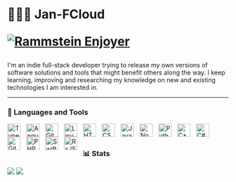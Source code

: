 # <p style="padding: 0; margin: 0;"><p>👨🏼‍💻 Jan-FCloud</p><a href="https://jans.dev"><img alt="Rammstein Enjoyer" title="Rammstein Enjoyer" src="https://custom-icon-badges.demolab.com/badge/-Rammstein%20Enjoyer-Blue?color=1c1c1c&style=for-the-badge&labelColor=C79600?style=for-the-badge&logoColor=white&logo=rammstein_logo_white_png"/></a></p></p>
<p></p>
I'm an indie full-stack developer trying to release my own versions of software solutions and tools that might benefit others along the way. I keep learning, improving and researching my knowledge on new and existing technologies I am interested in.

---

### 🧰 Languages and Tools

<img align="left" alt="TypeScript" width="30px" style="padding-right:10px;" src="https://cdn.jsdelivr.net/gh/devicons/devicon/icons/typescript/typescript-plain.svg" />
<img align="left" alt="Angular" width="30px" style="padding-right:10px;" src="https://cdn.jsdelivr.net/gh/devicons/devicon/icons/angularjs/angularjs-plain.svg" />
<img align="left" alt="Git" width="30px" style="padding-right:10px;" src="https://cdn.jsdelivr.net/gh/devicons/devicon/icons/git/git-original.svg" />
<img align="left" alt="Linux" width="30px" style="padding-right:10px;" src="https://cdn.jsdelivr.net/gh/devicons/devicon/icons/linux/linux-original.svg" />
<img align="left" alt="HTML" width="30px" style="padding-right:10px;" src="https://cdn.jsdelivr.net/gh/devicons/devicon/icons/html5/html5-plain.svg" />
<img align="left" alt="CSS" width="30px" style="padding-right:10px;" src="https://cdn.jsdelivr.net/gh/devicons/devicon/icons/css3/css3-plain.svg" />
<img align="left" alt="JavaScript" width="30px" style="padding-right:10px;" src="https://cdn.jsdelivr.net/gh/devicons/devicon/icons/javascript/javascript-plain.svg" />
<img align="left" alt="NodeJS" width="30px" style="padding-right:10px;" src="https://cdn.jsdelivr.net/gh/devicons/devicon/icons/nodejs/nodejs-original.svg" />
<img align="left" alt="Python" width="30px" style="padding-right:10px;" src="https://cdn.jsdelivr.net/gh/devicons/devicon/icons/python/python-plain.svg" />
<img align="left" alt="C++" width="30px" style="padding-right:10px;" src="https://cdn.jsdelivr.net/gh/devicons/devicon/icons/cplusplus/cplusplus-original.svg" />
<img align="left" alt="C#" width="30px" style="padding-right:10px;" src="https://cdn.jsdelivr.net/gh/devicons/devicon/icons/csharp/csharp-original.svg" />
<img align="left" alt="GitHub" width="30px" style="padding-right:10px;" src="https://cdn.jsdelivr.net/gh/devicons/devicon/icons/github/github-original.svg" />
<!-- <img align="left" alt="Lua" width="30px" style="padding-right:10px;" src="https://cdn.jsdelivr.net/gh/devicons/devicon/icons/lua/lua-original-wordmark.svg" /> -->
<img align="left" alt="PHP" width="30px" style="padding-right:10px;" src="https://cdn.jsdelivr.net/gh/devicons/devicon/icons/php/php-original.svg" />
<img align="left" alt="Swift" width="30px" style="padding-right:10px;" src="https://cdn.jsdelivr.net/gh/devicons/devicon/icons/swift/swift-original.svg" />
<img align="left" alt="RxJS" width="30px" style="padding-right:10px;" src="https://cdn.worldvectorlogo.com/logos/rxjs-1.svg" />
<br />

#


### 📊 Stats

<!-- ![Jans's GitHub stats](https://stats.jans.dev/api?username=jan-fcloud&show_icons=true&theme=dracula) -->


<!-- This one is broken :( ![GitHub Streak](https://streak-stats.demolab.com?user=jan-fcloud&theme=dracula&border_radius=4.5) -->

<!-- [Top Langs](https://stats.jans.dev/api/top-langs/?username=jan-fcloud&layout=compact)-->
<img src="https://stats.jans.dev/api?username=jan-fcloud&show_icons=true&theme=dracula">
<img src="https://stats.jans.dev/api/top-langs/?username=jan-fcloud&layout=compact&theme=dracula&hide=html,css&count_private=true">

#
<!--
<details>
 <summary><h3>ℹ️ How did I even get here?</h3></summary>
   Add a summary here later :)

[website]: https://jans.dev
[discord]: https://discordlookup.com/user/246709166767341568
-->
